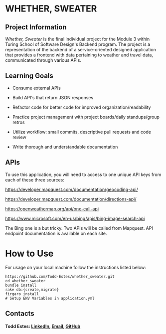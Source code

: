 # WHETHER, SWEATER


## Project Information
_Whether, Sweater_ is the final individual project for the Module 3 within Turing School of Software Design's Backend program. The project is a representation of the backend of a service-oriented designed application that provides a frontend with data pertaining to weather and travel data, communicated through various APIs.

## Learning Goals

  * Consume external APIs

  * Build API's that return JSON responses

  * Refactor code for better code for improved organization/readability

  * Practice project management with project boards/daily standups/group retros

  * Utilize workflow: small commits, descriptive pull requests and code review

  * Write thorough and understandable documentation
  
  
  ## APIs
  To use this application, you will need to access to one unique API keys from each of these three sources:
  
https://developer.mapquest.com/documentation/geocoding-api/

https://developer.mapquest.com/documentation/directions-api/

https://openweathermap.org/api/one-call-api

https://www.microsoft.com/en-us/bing/apis/bing-image-search-api

The Bing one is a but tricky. Two APIs wiil be called from Mapquest. API endpoint documentation is available on each site.


# How to Use 

For usage on your local machine follow the instructions listed below:

```
https://github.com/Todd-Estes/whether_sweater.git
cd whether_sweater
bundle install
rake db:{create,migrate}
firgaro install
# Setup ENV Variables in application.yml
 ```
  
  
 ## Contacts

#### Todd Estes: [LinkedIn](https://www.linkedin.com/in/toddwestes/), [Email](mailto:elestes@gmail.com), [GitHub](https://github.com/Todd-Estes)
